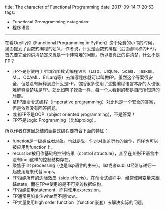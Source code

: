 title: The character of Functional Programming
date: 2017-09-14 17:20:53
tags:
- Functional Promgramming
categories:
- 程序语言
---

在看Oreilly的《Functional Programming in Python》这个免费的小书的时候，里面提到了函数式编程的定义，作者说，什么是函数式编程（后面都简称为FP），首先要完全的讲清楚定义就是一个非常难的问题。所以要真正的讲清楚，什么不是FP？

- FP不是你使用了所谓的函数式编程语言（Lisp、Clojure、Scala、Haskell、ML、OCAML、ErLang等）去编写程序就可以叫做FP。虽然这个答案很安全，但是没有解释到底什么是FP。包括很多使用了这些编程语言本身的人也很难解释清楚啥是FP。就比如瞎子摸象一样，每一个人看到的都是自己所知道的局部。
- 拿FP跟命令式编程（imperative programming）对比也是一个安全的答案，但是依然没有回答问题。
- 或者FP不是OOP（object oriented programming），不是答案！
- FP不是Logic Programming（比如prolog）。

所以作者在这里总结的函数式编程要符合下面的特征：

- function是一级类或者对象。也就是说，你对对象的所有的操作，同样也可以被应用到function上。
- recursion被用作基础的控制结果（control structure），甚至在某些FP语言中没有loop这样的控制结构存在。
- 聚焦于list processing（也是lisp语言的由来）。list或者sublist经常与递归一起使用用来代替loops。
- FP拒绝所有的边际效应（side effects）。在命令式编程中，经常使用变量来跟踪state，而在FP中使用的是不可变的数据结构。
- FP拒绝使用statement，而只使用expression。
- FP通常更加关注what而不是how。
- FP大量使用high order function（function嵌套）去解决实际的问题。
